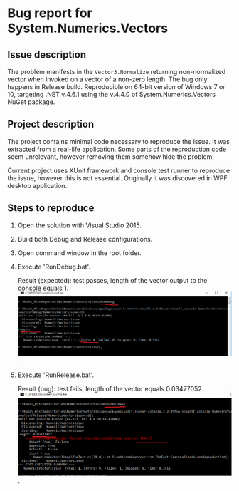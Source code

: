 # Bug report for System.Numerics.Vectors

## Issue description
The problem manifests in the `Vector3.Normalize` returning non-normalized vector when invoked on a vector of a non-zero length. 
The bug only happens in Release build. Reproducible on 64-bit version of Windows 7 or 10, targeting .NET v.4.6.1 using the v.4.4.0 of 
System.Numerics.Vectors NuGet package.

## Project description
The project contains minimal code necessary to reproduce the issue. It was extracted from a real-life application. Some parts of the reproduction code seem unrelevant, however removing them somehow hide the problem.

Current project uses XUnit framework and console test runner to reproduce the issue, however this is not essential. Originally it was discovered in WPF desktop application.



## Steps to reproduce
1. Open the solution with Visual Studio 2015.


2. Build both Debug and Release configurations.


3. Open command window in the root folder.

4. Execute 'RunDebug.bat'.
   
   Result (expected): test passes, length of the vector output to the console equals 1. ![Screenshot](/Images/DebugRun.png).
   
5. Execute 'RunRelease.bat'.

	Result (bug): test fails, length of the vector equals 0.03477052. ![Screenshot](/Images/ReleaseRun.png).
